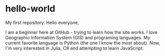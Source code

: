# hello-world
My first repository.
Hello everyone,

I am a beginner here at GitHub - trying to learn how the site works. I love Geographic Information System (GIS) and programing languages. My current favorite language is Python (the one I know the most about). Now, I'm very interested in Julia, C# and attempting to learn JavaScript. 
